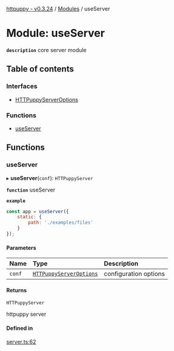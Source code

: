 [httpuppy - v0.3.24](../README.md) / [Modules](../modules.md) / useServer

# Module: useServer

**`description`** core server module

## Table of contents

### Interfaces

- [HTTPuppyServerOptions](../interfaces/useServer.HTTPuppyServerOptions.md)

### Functions

- [useServer](useServer.md#useserver)

## Functions

### useServer

▸ **useServer**(`conf`): `HTTPuppyServer`

**`function`** useServer

**`example`**
```javascript
const app = useServer({
	static: {
		path: './examples/files'
	}
});
```

#### Parameters

| Name | Type | Description |
| :------ | :------ | :------ |
| `conf` | [`HTTPuppyServerOptions`](../interfaces/useServer.HTTPuppyServerOptions.md) | configuration options |

#### Returns

`HTTPuppyServer`

httpuppy server

#### Defined in

[server.ts:62](https://github.com/abschill/httpuppy/blob/cc240f3/src/server.ts#L62)
